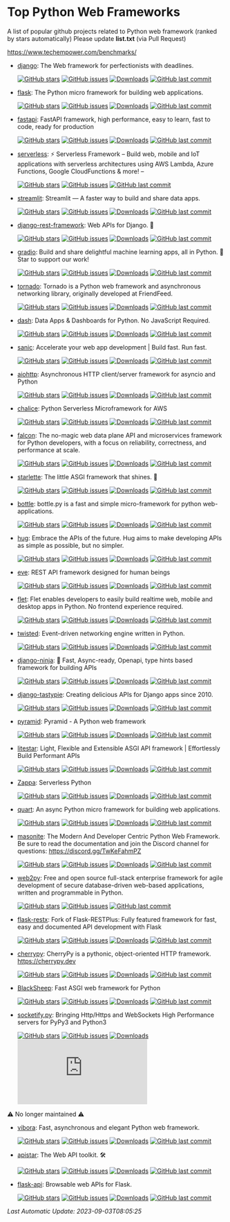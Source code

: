 # Top Python Web Frameworks
A list of popular github projects related to Python web framework (ranked by stars automatically)
Please update **list.txt** (via Pull Request)

https://www.techempower.com/benchmarks/

- [django](https://github.com/django/django): The Web framework for perfectionists with deadlines. 

  [![GitHub stars](https://img.shields.io/github/stars/django/django.svg?style=social)](https://github.com/django/django) [![GitHub issues](https://img.shields.io/github/issues/django/django.svg)](https://github.com/django/django/issues) [![Downloads](https://img.shields.io/pypi/dw/Django)](https://pypi.org/project/Django/) [![GitHub last commit](https://img.shields.io/github/last-commit/django/django)](https://github.com/django/django/commits) 
- [flask](https://github.com/pallets/flask): The Python micro framework for building web applications. 

  [![GitHub stars](https://img.shields.io/github/stars/pallets/flask.svg?style=social)](https://github.com/pallets/flask) [![GitHub issues](https://img.shields.io/github/issues/pallets/flask.svg)](https://github.com/pallets/flask/issues) [![Downloads](https://img.shields.io/pypi/dw/Flask)](https://pypi.org/project/Flask/) [![GitHub last commit](https://img.shields.io/github/last-commit/pallets/flask)](https://github.com/pallets/flask/commits) 
- [fastapi](https://github.com/tiangolo/fastapi): FastAPI framework, high performance, easy to learn, fast to code, ready for production 

  [![GitHub stars](https://img.shields.io/github/stars/tiangolo/fastapi.svg?style=social)](https://github.com/tiangolo/fastapi) [![GitHub issues](https://img.shields.io/github/issues/tiangolo/fastapi.svg)](https://github.com/tiangolo/fastapi/issues) [![Downloads](https://img.shields.io/pypi/dw/fastapi)](https://pypi.org/project/fastapi/) [![GitHub last commit](https://img.shields.io/github/last-commit/tiangolo/fastapi)](https://github.com/tiangolo/fastapi/commits) 
- [serverless](https://github.com/serverless/serverless): ⚡ Serverless Framework – Build web, mobile and IoT applications with serverless architectures using AWS Lambda, Azure Functions, Google CloudFunctions & more! –  

  [![GitHub stars](https://img.shields.io/github/stars/serverless/serverless.svg?style=social)](https://github.com/serverless/serverless) [![GitHub issues](https://img.shields.io/github/issues/serverless/serverless.svg)](https://github.com/serverless/serverless/issues) [![GitHub last commit](https://img.shields.io/github/last-commit/serverless/serverless)](https://github.com/serverless/serverless/commits) 
- [streamlit](https://github.com/streamlit/streamlit): Streamlit — A faster way to build and share data apps. 

  [![GitHub stars](https://img.shields.io/github/stars/streamlit/streamlit.svg?style=social)](https://github.com/streamlit/streamlit) [![GitHub issues](https://img.shields.io/github/issues/streamlit/streamlit.svg)](https://github.com/streamlit/streamlit/issues) [![Downloads](https://img.shields.io/pypi/dw/streamlit)](https://pypi.org/project/streamlit/) [![GitHub last commit](https://img.shields.io/github/last-commit/streamlit/streamlit)](https://github.com/streamlit/streamlit/commits) 
- [django-rest-framework](https://github.com/encode/django-rest-framework): Web APIs for Django. 🎸 

  [![GitHub stars](https://img.shields.io/github/stars/encode/django-rest-framework.svg?style=social)](https://github.com/encode/django-rest-framework) [![GitHub issues](https://img.shields.io/github/issues/encode/django-rest-framework.svg)](https://github.com/encode/django-rest-framework/issues) [![Downloads](https://img.shields.io/pypi/dw/djangorestframework)](https://pypi.org/project/djangorestframework/) [![GitHub last commit](https://img.shields.io/github/last-commit/encode/django-rest-framework)](https://github.com/encode/django-rest-framework/commits) 
- [gradio](https://github.com/gradio-app/gradio): Build and share delightful machine learning apps, all in Python. 🌟 Star to support our work! 

  [![GitHub stars](https://img.shields.io/github/stars/gradio-app/gradio.svg?style=social)](https://github.com/gradio-app/gradio) [![GitHub issues](https://img.shields.io/github/issues/gradio-app/gradio.svg)](https://github.com/gradio-app/gradio/issues) [![Downloads](https://img.shields.io/pypi/dw/gradio)](https://pypi.org/project/gradio/) [![GitHub last commit](https://img.shields.io/github/last-commit/gradio-app/gradio)](https://github.com/gradio-app/gradio/commits) 
- [tornado](https://github.com/tornadoweb/tornado): Tornado is a Python web framework and asynchronous networking library, originally developed at FriendFeed. 

  [![GitHub stars](https://img.shields.io/github/stars/tornadoweb/tornado.svg?style=social)](https://github.com/tornadoweb/tornado) [![GitHub issues](https://img.shields.io/github/issues/tornadoweb/tornado.svg)](https://github.com/tornadoweb/tornado/issues) [![Downloads](https://img.shields.io/pypi/dw/tornado)](https://pypi.org/project/tornado/) [![GitHub last commit](https://img.shields.io/github/last-commit/tornadoweb/tornado)](https://github.com/tornadoweb/tornado/commits) 
- [dash](https://github.com/plotly/dash): Data Apps & Dashboards for Python. No JavaScript Required. 

  [![GitHub stars](https://img.shields.io/github/stars/plotly/dash.svg?style=social)](https://github.com/plotly/dash) [![GitHub issues](https://img.shields.io/github/issues/plotly/dash.svg)](https://github.com/plotly/dash/issues) [![Downloads](https://img.shields.io/pypi/dw/dash)](https://pypi.org/project/dash/) [![GitHub last commit](https://img.shields.io/github/last-commit/plotly/dash)](https://github.com/plotly/dash/commits) 
- [sanic](https://github.com/sanic-org/sanic):  Accelerate your web app development  | Build fast. Run fast. 

  [![GitHub stars](https://img.shields.io/github/stars/sanic-org/sanic.svg?style=social)](https://github.com/sanic-org/sanic) [![GitHub issues](https://img.shields.io/github/issues/sanic-org/sanic.svg)](https://github.com/sanic-org/sanic/issues) [![Downloads](https://img.shields.io/pypi/dw/sanic)](https://pypi.org/project/sanic/) [![GitHub last commit](https://img.shields.io/github/last-commit/sanic-org/sanic)](https://github.com/sanic-org/sanic/commits) 
- [aiohttp](https://github.com/aio-libs/aiohttp): Asynchronous HTTP client/server framework for asyncio and Python 

  [![GitHub stars](https://img.shields.io/github/stars/aio-libs/aiohttp.svg?style=social)](https://github.com/aio-libs/aiohttp) [![GitHub issues](https://img.shields.io/github/issues/aio-libs/aiohttp.svg)](https://github.com/aio-libs/aiohttp/issues) [![Downloads](https://img.shields.io/pypi/dw/aiohttp)](https://pypi.org/project/aiohttp/) [![GitHub last commit](https://img.shields.io/github/last-commit/aio-libs/aiohttp)](https://github.com/aio-libs/aiohttp/commits) 
- [chalice](https://github.com/aws/chalice): Python Serverless Microframework for AWS 

  [![GitHub stars](https://img.shields.io/github/stars/aws/chalice.svg?style=social)](https://github.com/aws/chalice) [![GitHub issues](https://img.shields.io/github/issues/aws/chalice.svg)](https://github.com/aws/chalice/issues) [![Downloads](https://img.shields.io/pypi/dw/chalice)](https://pypi.org/project/chalice/) [![GitHub last commit](https://img.shields.io/github/last-commit/aws/chalice)](https://github.com/aws/chalice/commits) 
- [falcon](https://github.com/falconry/falcon): The no-magic web data plane API and microservices framework for Python developers, with a focus on reliability, correctness, and performance at scale. 

  [![GitHub stars](https://img.shields.io/github/stars/falconry/falcon.svg?style=social)](https://github.com/falconry/falcon) [![GitHub issues](https://img.shields.io/github/issues/falconry/falcon.svg)](https://github.com/falconry/falcon/issues) [![Downloads](https://img.shields.io/pypi/dw/falcon)](https://pypi.org/project/falcon/) [![GitHub last commit](https://img.shields.io/github/last-commit/falconry/falcon)](https://github.com/falconry/falcon/commits) 
- [starlette](https://github.com/encode/starlette): The little ASGI framework that shines. 🌟 

  [![GitHub stars](https://img.shields.io/github/stars/encode/starlette.svg?style=social)](https://github.com/encode/starlette) [![GitHub issues](https://img.shields.io/github/issues/encode/starlette.svg)](https://github.com/encode/starlette/issues) [![Downloads](https://img.shields.io/pypi/dw/starlette)](https://pypi.org/project/starlette/) [![GitHub last commit](https://img.shields.io/github/last-commit/encode/starlette)](https://github.com/encode/starlette/commits) 
- [bottle](https://github.com/bottlepy/bottle): bottle.py is a fast and simple micro-framework for python web-applications. 

  [![GitHub stars](https://img.shields.io/github/stars/bottlepy/bottle.svg?style=social)](https://github.com/bottlepy/bottle) [![GitHub issues](https://img.shields.io/github/issues/bottlepy/bottle.svg)](https://github.com/bottlepy/bottle/issues) [![Downloads](https://img.shields.io/pypi/dw/bottle)](https://pypi.org/project/bottle/) [![GitHub last commit](https://img.shields.io/github/last-commit/bottlepy/bottle)](https://github.com/bottlepy/bottle/commits) 
- [hug](https://github.com/hugapi/hug): Embrace the APIs of the future. Hug aims to make developing APIs as simple as possible, but no simpler. 

  [![GitHub stars](https://img.shields.io/github/stars/hugapi/hug.svg?style=social)](https://github.com/hugapi/hug) [![GitHub issues](https://img.shields.io/github/issues/hugapi/hug.svg)](https://github.com/hugapi/hug/issues) [![Downloads](https://img.shields.io/pypi/dw/hug)](https://pypi.org/project/hug/) [![GitHub last commit](https://img.shields.io/github/last-commit/hugapi/hug)](https://github.com/hugapi/hug/commits) 
- [eve](https://github.com/pyeve/eve): REST API framework designed for human beings 

  [![GitHub stars](https://img.shields.io/github/stars/pyeve/eve.svg?style=social)](https://github.com/pyeve/eve) [![GitHub issues](https://img.shields.io/github/issues/pyeve/eve.svg)](https://github.com/pyeve/eve/issues) [![Downloads](https://img.shields.io/pypi/dw/Eve)](https://pypi.org/project/Eve/) [![GitHub last commit](https://img.shields.io/github/last-commit/pyeve/eve)](https://github.com/pyeve/eve/commits) 
- [flet](https://github.com/flet-dev/flet): Flet enables developers to easily build realtime web, mobile and desktop apps in Python. No frontend experience required. 

  [![GitHub stars](https://img.shields.io/github/stars/flet-dev/flet.svg?style=social)](https://github.com/flet-dev/flet) [![GitHub issues](https://img.shields.io/github/issues/flet-dev/flet.svg)](https://github.com/flet-dev/flet/issues) [![Downloads](https://img.shields.io/pypi/dw/flet)](https://pypi.org/project/flet/) [![GitHub last commit](https://img.shields.io/github/last-commit/flet-dev/flet)](https://github.com/flet-dev/flet/commits) 
- [twisted](https://github.com/twisted/twisted): Event-driven networking engine written in Python. 

  [![GitHub stars](https://img.shields.io/github/stars/twisted/twisted.svg?style=social)](https://github.com/twisted/twisted) [![GitHub issues](https://img.shields.io/github/issues/twisted/twisted.svg)](https://github.com/twisted/twisted/issues) [![Downloads](https://img.shields.io/pypi/dw/twisted)](https://pypi.org/project/twisted/) [![GitHub last commit](https://img.shields.io/github/last-commit/twisted/twisted)](https://github.com/twisted/twisted/commits) 
- [django-ninja](https://github.com/vitalik/django-ninja): 💨  Fast, Async-ready, Openapi, type hints based framework for building APIs 

  [![GitHub stars](https://img.shields.io/github/stars/vitalik/django-ninja.svg?style=social)](https://github.com/vitalik/django-ninja) [![GitHub issues](https://img.shields.io/github/issues/vitalik/django-ninja.svg)](https://github.com/vitalik/django-ninja/issues) [![Downloads](https://img.shields.io/pypi/dw/django-ninja)](https://pypi.org/project/django-ninja/) [![GitHub last commit](https://img.shields.io/github/last-commit/vitalik/django-ninja)](https://github.com/vitalik/django-ninja/commits) 
- [django-tastypie](https://github.com/django-tastypie/django-tastypie): Creating delicious APIs for Django apps since 2010. 

  [![GitHub stars](https://img.shields.io/github/stars/django-tastypie/django-tastypie.svg?style=social)](https://github.com/django-tastypie/django-tastypie) [![GitHub issues](https://img.shields.io/github/issues/django-tastypie/django-tastypie.svg)](https://github.com/django-tastypie/django-tastypie/issues) [![Downloads](https://img.shields.io/pypi/dw/django-tastypie)](https://pypi.org/project/django-tastypie/) [![GitHub last commit](https://img.shields.io/github/last-commit/django-tastypie/django-tastypie)](https://github.com/django-tastypie/django-tastypie/commits) 
- [pyramid](https://github.com/Pylons/pyramid): Pyramid - A Python web framework 

  [![GitHub stars](https://img.shields.io/github/stars/Pylons/pyramid.svg?style=social)](https://github.com/Pylons/pyramid) [![GitHub issues](https://img.shields.io/github/issues/Pylons/pyramid.svg)](https://github.com/Pylons/pyramid/issues) [![Downloads](https://img.shields.io/pypi/dw/pyramid)](https://pypi.org/project/pyramid/) [![GitHub last commit](https://img.shields.io/github/last-commit/Pylons/pyramid)](https://github.com/Pylons/pyramid/commits) 
- [litestar](https://github.com/litestar-org/litestar): Light, Flexible and Extensible ASGI API framework | Effortlessly Build Performant APIs 

  [![GitHub stars](https://img.shields.io/github/stars/litestar-org/litestar.svg?style=social)](https://github.com/litestar-org/litestar) [![GitHub issues](https://img.shields.io/github/issues/litestar-org/litestar.svg)](https://github.com/litestar-org/litestar/issues) [![Downloads](https://img.shields.io/pypi/dw/litestar)](https://pypi.org/project/litestar/) [![GitHub last commit](https://img.shields.io/github/last-commit/litestar-org/litestar)](https://github.com/litestar-org/litestar/commits) 
- [Zappa](https://github.com/zappa/Zappa): Serverless Python  

  [![GitHub stars](https://img.shields.io/github/stars/zappa/Zappa.svg?style=social)](https://github.com/zappa/Zappa) [![GitHub issues](https://img.shields.io/github/issues/zappa/Zappa.svg)](https://github.com/zappa/Zappa/issues) [![Downloads](https://img.shields.io/pypi/dw/zappa)](https://pypi.org/project/zappa/) [![GitHub last commit](https://img.shields.io/github/last-commit/zappa/Zappa)](https://github.com/zappa/Zappa/commits) 
- [quart](https://github.com/pallets/quart): An async Python micro framework for building web applications.  

  [![GitHub stars](https://img.shields.io/github/stars/pallets/quart.svg?style=social)](https://github.com/pallets/quart) [![GitHub issues](https://img.shields.io/github/issues/pallets/quart.svg)](https://github.com/pallets/quart/issues) [![Downloads](https://img.shields.io/pypi/dw/quart)](https://pypi.org/project/quart/) [![GitHub last commit](https://img.shields.io/github/last-commit/pallets/quart)](https://github.com/pallets/quart/commits) 
- [masonite](https://github.com/MasoniteFramework/masonite): The Modern And Developer Centric Python Web Framework. Be sure to read the documentation and join the Discord channel for questions: https://discord.gg/TwKeFahmPZ 

  [![GitHub stars](https://img.shields.io/github/stars/MasoniteFramework/masonite.svg?style=social)](https://github.com/MasoniteFramework/masonite) [![GitHub issues](https://img.shields.io/github/issues/MasoniteFramework/masonite.svg)](https://github.com/MasoniteFramework/masonite/issues) [![Downloads](https://img.shields.io/pypi/dw/masonite)](https://pypi.org/project/masonite/) [![GitHub last commit](https://img.shields.io/github/last-commit/MasoniteFramework/masonite)](https://github.com/MasoniteFramework/masonite/commits) 
- [web2py](https://github.com/web2py/web2py): Free and open source full-stack enterprise framework for agile development of secure database-driven web-based applications, written and programmable in Python. 

  [![GitHub stars](https://img.shields.io/github/stars/web2py/web2py.svg?style=social)](https://github.com/web2py/web2py) [![GitHub issues](https://img.shields.io/github/issues/web2py/web2py.svg)](https://github.com/web2py/web2py/issues) [![GitHub last commit](https://img.shields.io/github/last-commit/web2py/web2py)](https://github.com/web2py/web2py/commits) 
- [flask-restx](https://github.com/python-restx/flask-restx): Fork of Flask-RESTPlus: Fully featured framework for fast, easy and documented API development with Flask 

  [![GitHub stars](https://img.shields.io/github/stars/python-restx/flask-restx.svg?style=social)](https://github.com/python-restx/flask-restx) [![GitHub issues](https://img.shields.io/github/issues/python-restx/flask-restx.svg)](https://github.com/python-restx/flask-restx/issues) [![Downloads](https://img.shields.io/pypi/dw/flask-restx)](https://pypi.org/project/flask-restx/) [![GitHub last commit](https://img.shields.io/github/last-commit/python-restx/flask-restx)](https://github.com/python-restx/flask-restx/commits) 
- [cherrypy](https://github.com/cherrypy/cherrypy): CherryPy is a pythonic, object-oriented HTTP framework.      https://cherrypy.dev 

  [![GitHub stars](https://img.shields.io/github/stars/cherrypy/cherrypy.svg?style=social)](https://github.com/cherrypy/cherrypy) [![GitHub issues](https://img.shields.io/github/issues/cherrypy/cherrypy.svg)](https://github.com/cherrypy/cherrypy/issues) [![Downloads](https://img.shields.io/pypi/dw/CherryPy)](https://pypi.org/project/CherryPy/) [![GitHub last commit](https://img.shields.io/github/last-commit/cherrypy/cherrypy)](https://github.com/cherrypy/cherrypy/commits) 
- [BlackSheep](https://github.com/Neoteroi/BlackSheep): Fast ASGI web framework for Python 

  [![GitHub stars](https://img.shields.io/github/stars/Neoteroi/BlackSheep.svg?style=social)](https://github.com/Neoteroi/BlackSheep) [![GitHub issues](https://img.shields.io/github/issues/Neoteroi/BlackSheep.svg)](https://github.com/Neoteroi/BlackSheep/issues) [![Downloads](https://img.shields.io/pypi/dw/blacksheep)](https://pypi.org/project/blacksheep/) [![GitHub last commit](https://img.shields.io/github/last-commit/Neoteroi/BlackSheep)](https://github.com/Neoteroi/BlackSheep/commits) 
- [socketify.py](https://github.com/cirospaciari/socketify.py): Bringing Http/Https and WebSockets High Performance servers for PyPy3 and Python3 

  [![GitHub stars](https://img.shields.io/github/stars/cirospaciari/socketify.py.svg?style=social)](https://github.com/cirospaciari/socketify.py) [![GitHub issues](https://img.shields.io/github/issues/cirospaciari/socketify.py.svg)](https://github.com/cirospaciari/socketify.py/issues) [![Downloads](https://img.shields.io/pypi/dw/socketify)](https://pypi.org/project/socketify/) [![GitHub last commit](https://img.shields.io/github/last-commit/cirospaciari/socketify.py)](https://github.com/cirospaciari/socketify.py/commits) 

⚠️ No longer maintained ⚠️

- [vibora](https://github.com/vibora-io/vibora): Fast, asynchronous and elegant Python web framework. 

  [![GitHub stars](https://img.shields.io/github/stars/vibora-io/vibora.svg?style=social)](https://github.com/vibora-io/vibora) [![GitHub issues](https://img.shields.io/github/issues/vibora-io/vibora.svg)](https://github.com/vibora-io/vibora/issues) [![Downloads](https://img.shields.io/pypi/dw/vibora)](https://pypi.org/project/vibora/) [![GitHub last commit](https://img.shields.io/github/last-commit/vibora-io/vibora)](https://github.com/vibora-io/vibora/commits) 
- [apistar](https://github.com/encode/apistar): The Web API toolkit. 🛠 

  [![GitHub stars](https://img.shields.io/github/stars/encode/apistar.svg?style=social)](https://github.com/encode/apistar) [![GitHub issues](https://img.shields.io/github/issues/encode/apistar.svg)](https://github.com/encode/apistar/issues) [![Downloads](https://img.shields.io/pypi/dw/apistar)](https://pypi.org/project/apistar/) [![GitHub last commit](https://img.shields.io/github/last-commit/encode/apistar)](https://github.com/encode/apistar/commits) 
- [flask-api](https://github.com/flask-api/flask-api): Browsable web APIs for Flask. 

  [![GitHub stars](https://img.shields.io/github/stars/flask-api/flask-api.svg?style=social)](https://github.com/flask-api/flask-api) [![GitHub issues](https://img.shields.io/github/issues/flask-api/flask-api.svg)](https://github.com/flask-api/flask-api/issues) [![Downloads](https://img.shields.io/pypi/dw/Flask-API)](https://pypi.org/project/Flask-API/) [![GitHub last commit](https://img.shields.io/github/last-commit/flask-api/flask-api)](https://github.com/flask-api/flask-api/commits) 

*Last Automatic Update: 2023-09-03T08:05:25*